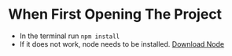 # When First Opening The Project #
- In the terminal run `npm install`
- If it does not work, node needs to be installed. [Download Node](https://nodejs.org/en/download/)
